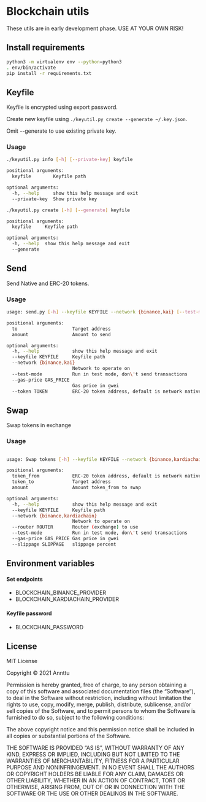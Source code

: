Blockchain utils
====

These utils are in early development phase. USE AT YOUR OWN RISK!


Install requirements
---

```bash
python3 -m virtualenv env --python=python3
. env/bin/activate
pip install -r requirements.txt
```

Keyfile
---

Keyfile is encrypted using export password.

Create new keyfile using `./keyutil.py create --generate ~/.key.json`.

Omit --generate to use existing private key.

### Usage

```bash
./keyutil.py info [-h] [--private-key] keyfile

positional arguments:
  keyfile        Keyfile path

optional arguments:
  -h, --help     show this help message and exit
  --private-key  Show private key

./keyutil.py create [-h] [--generate] keyfile

positional arguments:
  keyfile     Keyfile path

optional arguments:
  -h, --help  show this help message and exit
  --generate
```

Send
---

Send Native and ERC-20 tokens.

### Usage

```bash
usage: send.py [-h] --keyfile KEYFILE --network {binance,kai} [--test-mode] [--gas-price GAS_PRICE] [--token TOKEN] to amount

positional arguments:
  to                    Target address
  amount                Amount to send

optional arguments:
  -h, --help            show this help message and exit
  --keyfile KEYFILE     Keyfile path
  --network {binance,kai}
                        Network to operate on
  --test-mode           Run in test mode, don\'t send transactions
  --gas-price GAS_PRICE
                        Gas price in gwei
  --token TOKEN         ERC-20 token address, default is network native token
```

Swap
---

Swap tokens in exchange

### Usage

```bash

usage: Swap tokens [-h] --keyfile KEYFILE --network {binance,kardiachain} [--router ROUTER] [--test-mode] [--gas-price GAS_PRICE] [--slippage SLIPPAGE] token_from token_to amount

positional arguments:
  token_from            ERC-20 token address, default is network native token
  token_to              Target address
  amount                Amount token_from to swap

optional arguments:
  -h, --help            show this help message and exit
  --keyfile KEYFILE     Keyfile path
  --network {binance,kardiachain}
                        Network to operate on
  --router ROUTER       Router (exchange) to use
  --test-mode           Run in test mode, don\'t send transactions
  --gas-price GAS_PRICE Gas price in gwei
  --slippage SLIPPAGE   slippage percent
```


Environment variables
---

#### Set endpoints

* BLOCKCHAIN_BINANCE_PROVIDER
* BLOCKCHAIN_KARDIACHAIN_PROVIDER

#### Keyfile password

* BLOCKCHAIN_PASSWORD


License
---

MIT License

Copyright © 2021 Annttu

Permission is hereby granted, free of charge, to any person obtaining a copy of this software and associated
documentation files (the “Software”), to deal in the Software without restriction, including without limitation the
rights to use, copy, modify, merge, publish, distribute, sublicense, and/or sell copies of the Software, and to permit
persons to whom the Software is furnished to do so, subject to the following conditions:

The above copyright notice and this permission notice shall be included in all copies or substantial portions of the
Software.

THE SOFTWARE IS PROVIDED “AS IS”, WITHOUT WARRANTY OF ANY KIND, EXPRESS OR IMPLIED, INCLUDING BUT NOT LIMITED TO THE
WARRANTIES OF MERCHANTABILITY, FITNESS FOR A PARTICULAR PURPOSE AND NONINFRINGEMENT. IN NO EVENT SHALL THE AUTHORS OR
COPYRIGHT HOLDERS BE LIABLE FOR ANY CLAIM, DAMAGES OR OTHER LIABILITY, WHETHER IN AN ACTION OF CONTRACT, TORT OR
OTHERWISE, ARISING FROM, OUT OF OR IN CONNECTION WITH THE SOFTWARE OR THE USE OR OTHER DEALINGS IN THE SOFTWARE.